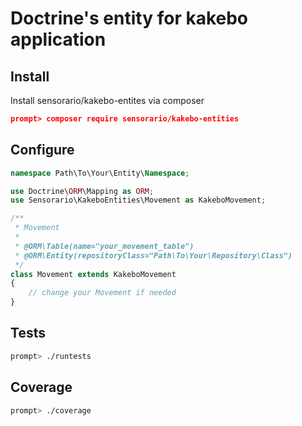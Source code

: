 # Doctrine's entity for kakebo application

## Install

Install sensorario/kakebo-entites via composer

```json
prompt> composer require sensorario/kakebo-entities
```

## Configure

```php
namespace Path\To\Your\Entity\Namespace;

use Doctrine\ORM\Mapping as ORM;
use Sensorario\KakeboEntities\Movement as KakeboMovement;

/**
 * Movement
 *
 * @ORM\Table(name="your_movement_table")
 * @ORM\Entity(repositoryClass="Path\To\Your\Repository\Class")
 */
class Movement extends KakeboMovement
{
    // change your Movement if needed
}
```

## Tests

```bash
prompt> ./runtests
```

## Coverage

```bash
prompt> ./coverage
```
